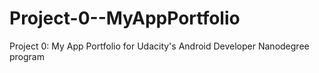 # Project-0--MyAppPortfolio
Project 0: My App Portfolio for Udacity's Android Developer Nanodegree program

